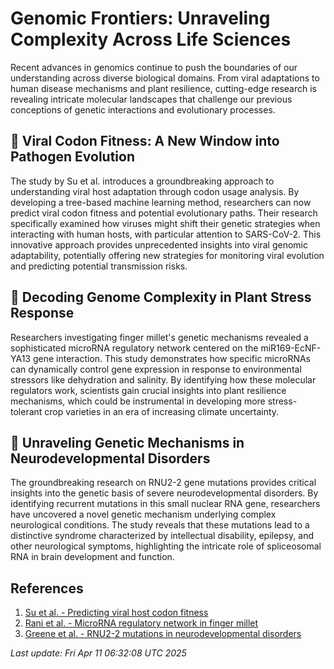 # Genomic Frontiers: Unraveling Complexity Across Life Sciences

Recent advances in genomics continue to push the boundaries of our understanding across diverse biological domains. From viral adaptations to human disease mechanisms and plant resilience, cutting-edge research is revealing intricate molecular landscapes that challenge our previous conceptions of genetic interactions and evolutionary processes.

## 🧬 Viral Codon Fitness: A New Window into Pathogen Evolution

The study by Su et al. introduces a groundbreaking approach to understanding viral host adaptation through codon usage analysis. By developing a tree-based machine learning method, researchers can now predict viral codon fitness and potential evolutionary paths. Their research specifically examined how viruses might shift their genetic strategies when interacting with human hosts, with particular attention to SARS-CoV-2. This innovative approach provides unprecedented insights into viral genomic adaptability, potentially offering new strategies for monitoring viral evolution and predicting potential transmission risks.

## 🔬 Decoding Genome Complexity in Plant Stress Response

Researchers investigating finger millet's genetic mechanisms revealed a sophisticated microRNA regulatory network centered on the miR169-EcNF-YA13 gene interaction. This study demonstrates how specific microRNAs can dynamically control gene expression in response to environmental stressors like dehydration and salinity. By identifying how these molecular regulators work, scientists gain crucial insights into plant resilience mechanisms, which could be instrumental in developing more stress-tolerant crop varieties in an era of increasing climate uncertainty.

## 🧠 Unraveling Genetic Mechanisms in Neurodevelopmental Disorders

The groundbreaking research on RNU2-2 gene mutations provides critical insights into the genetic basis of severe neurodevelopmental disorders. By identifying recurrent mutations in this small nuclear RNA gene, researchers have uncovered a novel genetic mechanism underlying complex neurological conditions. The study reveals that these mutations lead to a distinctive syndrome characterized by intellectual disability, epilepsy, and other neurological symptoms, highlighting the intricate role of spliceosomal RNA in brain development and function.

## References

1. [Su et al. - Predicting viral host codon fitness](https://pubmed.ncbi.nlm.nih.gov/40211017/)
2. [Rani et al. - MicroRNA regulatory network in finger millet](https://pubmed.ncbi.nlm.nih.gov/40210666/)
3. [Greene et al. - RNU2-2 mutations in neurodevelopmental disorders](https://pubmed.ncbi.nlm.nih.gov/40210679/)

*Last update: Fri Apr 11 06:32:08 UTC 2025*

